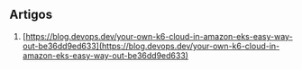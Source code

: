 ## Artigos

1. [https://blog.devops.dev/your-own-k6-cloud-in-amazon-eks-easy-way-out-be36dd9ed633](https://blog.devops.dev/your-own-k6-cloud-in-amazon-eks-easy-way-out-be36dd9ed633)